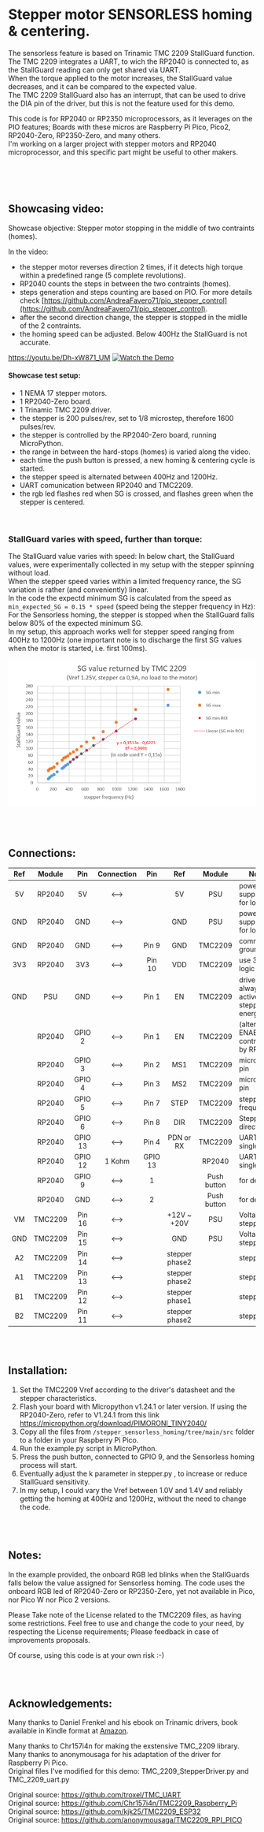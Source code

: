 # Stepper motor SENSORLESS homing & centering.
The sensorless feature is based on Trinamic TMC 2209 StallGuard function.<br>
The TMC 2209 integrates a UART, to wich the RP2040 is connected to, as the StallGuard reading can only get shared via UART.<br>
When the torque applied to the motor increases, the StallGuard value decreases, and it can be compared to the expected value.<br>
The TMC 2209 StallGuard also has an interrupt, that can be used to drive the DIA pin of the driver, but this is not the feature used for this demo.<br>


This code is for RP2040 or RP2350 microprocessors, as it leverages on the PIO features; Boards with these micros are Raspberry Pi Pico, Pico2, RP2040-Zero, RP2350-Zero, and many others.<br>
I'm working on a larger project with stepper motors and RP2040 microprocessor, and this specific part might be useful to other makers.

<br><br><br>

## Showcasing video:
Showcase objective: Stepper motor stopping in the middle of two contraints (homes).<br>

In the video:
 - the stepper motor reverses direction 2 times, if it detects high torque within a predefined range (5 complete revolutions).
 - RP2040 counts the steps in between the two contraints (homes).
 - steps generation and steps counting are based on PIO. For more details check [https://github.com/AndreaFavero71/pio_stepper_control](https://github.com/AndreaFavero71/pio_stepper_control).
 - after the second direction change, the stepper is stopped in the midlle of the 2 contraints.
 - the homing speed can be adjusted. Below 400Hz the StallGuard is not accurate.
 
   
https://youtu.be/Dh-xW871_UM
[![Watch the Demo](https://i.ytimg.com/vi/Dh-xW871_UM/maxresdefault.jpg)](https://youtu.be/Dh-xW871_UM)


#### Showcase test setup:
 - 1 NEMA 17 stepper motors.
 - 1 RP2040-Zero board.
 - 1 Trinamic TMC 2209 driver.
 - the stepper is 200 pulses/rev, set to 1/8 microstep, therefore 1600 pulses/rev.
 - the stepper is controlled by the RP2040-Zero board, running MicroPython.
 - the range in between the hard-stops (homes) is varied along the video.
 - each time the push button is pressed, a new homing & centering cycle is started.
 - the stepper speed is alternated between 400Hz and 1200Hz.
 - UART comunication between RP2040 and TMC2209.
 - the rgb led flashes red when SG is crossed, and flashes green when the stepper is centered. 
<br><br><br>

### StallGuard varies with speed, further than torque:
The StallGuard value varies with speed: In below chart, the StallGuard values, were experimentally collected in my setup with the stepper spinning without load.<br>
When the stepper speed varies within a limited frequency rance, the SG variation is rather (and conveniently) linear.<br>
In the code the expectd minimum SG is calculated from the speed as `min_expected_SG = 0.15 * speed` (speed being the stepper frequency in Hz): For the Sensorless homing, the stepper is stopped when the StallGuard falls below 80% of the expected minimum SG.<br>
In my setup, this approach works well for stepper speed ranging from 400Hz to 1200Hz (one important note is to discharge the first SG values when the motor is started, i.e. first 100ms).<br>
 
  ![chart image](/images/sg_chart2.PNG)
 
<br><br>

## Connections:

| Ref |  Module |   Pin   | Connection |   Pin   |       Ref      |    Module   | Notes                                      |
|:---:|:-------:|:-------:|:----------:|:-------:|:--------------:|:-----------:|--------------------------------------------|
|  5V |  RP2040 |    5V   |    <-->    |         |       5V       |     PSU     | power supply unit for logic                |
| GND |  RP2040 |   GND   |    <-->    |         |       GND      |     PSU     | power supply unit for logic                |
| GND |  RP2040 |   GND   |    <-->    |  Pin 9  |       GND      |   TMC2209   | common ground                              |
| 3V3 |  RP2040 |   3V3   |    <-->    |  Pin 10 |       VDD      |   TMC2209   | use 3v3 for logic                          |
| GND |   PSU   |   GND   |    <-->    |  Pin 1  |       EN       |   TMC2209   | driver always active, stepper energized    |
|     |  RP2040 |  GPIO 2 |    <-->    |  Pin 1  |       EN       |   TMC2209   | (alternative) ENABLE controlled by RP2040  |
|     |  RP2040 |  GPIO 3 |    <-->    |  Pin 2  |       MS1      |   TMC2209   | micro step pin                             |
|     |  RP2040 |  GPIO 4 |    <-->    |  Pin 3  |       MS2      |   TMC2209   | micro step pin                             |
|     |  RP2040 |  GPIO 5 |    <-->    |  Pin 7  |      STEP      |   TMC2209   | stepper frequency                          |
|     |  RP2040 |  GPIO 6 |    <-->    |  Pin 8  |       DIR      |   TMC2209   | Stepper direction                          |
|     |  RP2040 | GPIO 13 |    <-->    |  Pin 4  |    PDN or RX   |   TMC2209   | UART single line                           |
|     |  RP2040 | GPIO 12 |   1 Kohm   | GPIO 13 |                |    RP2040   | UART single line                           |
|     |  RP2040 |  GPIO 9 |    <-->    |    1    |                | Push button | for demo                                   |
|     |  RP2040 |   GND   |    <-->    |    2    |                | Push button | for demo                                   |
|  VM | TMC2209 |  Pin 16 |    <-->    |         |   +12V ~ +20V  |     PSU     | Voltage for stepper                        |
| GND | TMC2209 |  Pin 15 |    <-->    |         |       GND      |     PSU     | Voltage for stepper                        |
|  A2 | TMC2209 |  Pin 14 |    <-->    |         | stepper phase2 |             | stepper                                    |
|  A1 | TMC2209 |  Pin 13 |    <-->    |         | stepper phase2 |             | stepper                                    |
|  B1 | TMC2209 |  Pin 12 |    <-->    |         | stepper phase1 |             | stepper                                    |
|  B2 | TMC2209 |  Pin 11 |    <-->    |         | stepper phase2 |             | stepper                                    |
	
<br><br>

## Installation:
1. Set the TMC2209 Vref according to the driver's datasheet and the stepper characteristics.
2. Flash your board with Micropython v1.24.1 or later version. If using the RP2040-Zero, refer to V1.24.1 from this link https://micropython.org/download/PIMORONI_TINY2040/
3. Copy all the files from `/stepper_sensorless_homing/tree/main/src` folder to a folder in your Raspberry Pi Pico.
4. Run the example.py script in MicroPython.
5. Press the push button, connected to GPIO 9, and the Sensorless homing process will start.
6. Eventually adjust the k parameter in stepper.py , to increase or reduce StallGuard sensitivity.
7. In my setup, I could vary the Vref between 1.0V and 1.4V and reliably getting the homing at 400Hz and 1200Hz, without the need to change the code.

<br><br>

## Notes:
In the example provided, the onboard RGB led blinks when the StallGuards falls below the value assigned for Sensorless homing. The code uses the onboard RGB led of RP2040-Zero or RP2350-Zero, yet not available in Pico, nor Pico W nor Pico 2 versions. 

Please Take note of the License related to the TMC2209 files, as having some restrictions.
Feel free to use and change the code to your need, by respecting the License requirements; Please feedback in case of improvements proposals.

Of course, using this code is at your own risk :-)

<br><br>

## Acknowledgements:
Many thanks to Daniel Frenkel and his ebook on Trinamic drivers, book available in Kindle format at [Amazon](https://www.amazon.com/stores/Daniel-Frenkel/author/B0BNZG6FPD?ref=ap_rdr&isDramIntegrated=true&shoppingPortalEnabled=true).<br>

Many thanks to Chr157i4n for making the exstensive TMC_2209 library.<br>
Many thanks to anonymousaga for his adaptation of the driver for Raspberry Pi Pico.<br>
Original files I've modified for this demo: TMC_2209_StepperDriver.py and TMC_2209_uart.py<br>

Original source: https://github.com/troxel/TMC_UART<br>
Original source: https://github.com/Chr157i4n/TMC2209_Raspberry_Pi<br>
Original source: https://github.com/kjk25/TMC2209_ESP32<br>
Original source: https://github.com/anonymousaga/TMC2209_RPI_PICO<br>
